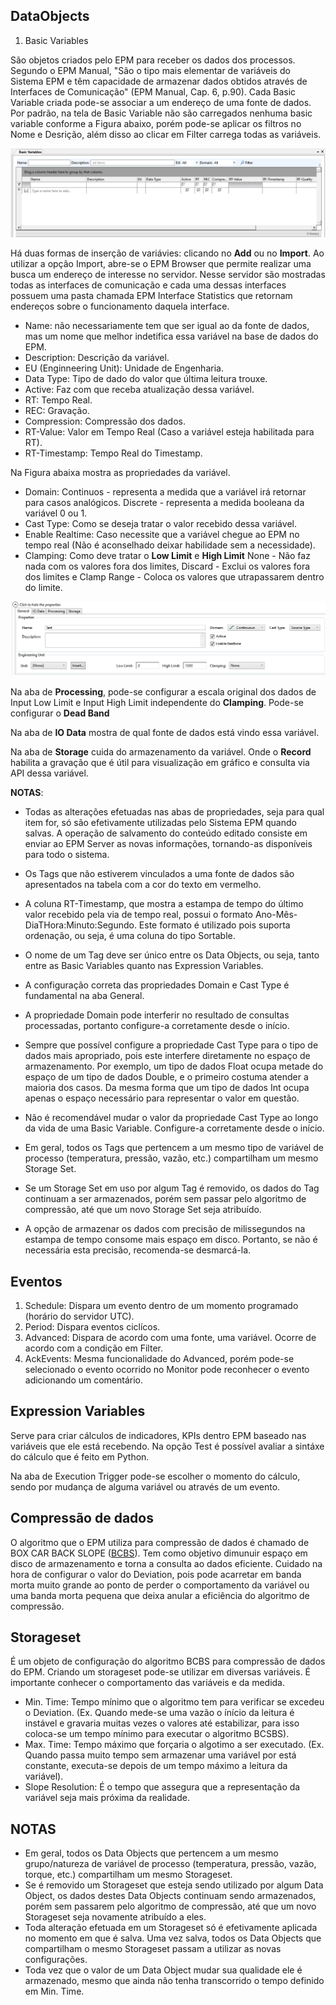 ## DataObjects

1. Basic Variables

São objetos criados pelo EPM para receber os dados dos processos. Segundo o EPM Manual, "São o tipo mais elementar de
variáveis do Sistema EPM e têm capacidade de armazenar dados obtidos através de Interfaces de Comunicação" (EPM Manual, Cap. 6, p.90). Cada Basic Variable criada pode-se associar a um endereço de uma fonte de dados. Por padrão, na tela de Basic Variable não são carregados nenhuma basic variable conforme a Figura abaixo, porém pode-se aplicar os filtros no Nome e Desrição, além disso ao clicar em Filter carrega todas as variáveis.

![alt=text](https://github.com/kaikecc/EPM/blob/main/Tratamento%20e%20armazenamento%20dos%20dados/img/basic-variable.png)


Há duas formas de inserção de variávies: clicando no **Add** ou no **Import**. Ao utilizar a opção Import, abre-se o EPM Browser que permite realizar uma busca um endereço de interesse no servidor. Nesse servidor são mostradas todas as interfaces de comunicação e cada uma dessas interfaces possuem uma pasta chamada EPM Interface Statistics que retornam endereços sobre o funcionamento daquela interface.

* Name: não necessariamente tem que ser igual ao da fonte de dados, mas um nome que melhor indetifica essa variável na base de dados do EPM.
* Description: Descrição da variável.
* EU (Enginneering Unit): Unidade de Engenharia.
* Data Type: Tipo de dado do valor que última leitura trouxe.
* Active: Faz com que receba atualização dessa variável.
* RT: Tempo Real.
* REC: Gravação.
* Compression: Compressão dos dados.
* RT-Value: Valor em Tempo Real (Caso a variável esteja habilitada para RT).
* RT-Timestamp: Tempo Real do Timestamp.

Na Figura abaixa mostra as propriedades da variável.

* Domain: Continuos - representa a medida que a variável irá retornar para casos analógicos. Discrete - representa a medida booleana da variável 0 ou 1.
* Cast Type: Como se deseja tratar o valor recebido dessa variável.
* Enable Realtime: Caso necessite que a variável chegue ao EPM no tempo real (Não é aconselhado deixar habilidade sem a necessidade).
* Clamping: Como deve tratar o **Low Limit** e **High Limit** None - Não faz nada com os valores fora dos limites, Discard - Exclui os valores fora dos limites e Clamp Range - Coloca os valores que utrapassarem dentro do limite.



![alt-text](https://github.com/kaikecc/EPM/blob/main/Tratamento%20e%20armazenamento%20dos%20dados/img/basic-edit.png)

Na aba de **Processing**, pode-se configurar a escala original dos dados de Input Low Limit e Input High Limit independente do **Clamping**. Pode-se configurar o **Dead Band**

Na aba de **IO Data** mostra de qual fonte de dados está vindo essa variável.

Na aba de **Storage** cuida do armazenamento da variável. Onde o **Record** habilita a gravação que é útil para visualização em gráfico e consulta via API dessa variável.

**NOTAS**:

* Todas as alterações efetuadas nas abas de propriedades, seja para qual item for, só
são efetivamente utilizadas pelo Sistema EPM quando salvas. A operação de
salvamento do conteúdo editado consiste em enviar ao EPM Server as novas
informações, tornando-as disponíveis para todo o sistema.

* Os Tags que não estiverem vinculados a uma fonte de dados são apresentados na
tabela com a cor do texto em vermelho.

* A coluna RT-Timestamp, que mostra a estampa de tempo do último valor recebido
pela via de tempo real, possui o formato Ano-Mês-DiaTHora:Minuto:Segundo. Este
formato é utilizado pois suporta ordenação, ou seja, é uma coluna do tipo Sortable.

* O nome de um Tag deve ser único entre os Data Objects, ou seja, tanto entre as Basic
Variables quanto nas Expression Variables.

* A configuração correta das propriedades Domain e Cast Type é fundamental na aba
General.

* A propriedade Domain pode interferir no resultado de consultas processadas,
portanto configure-a corretamente desde o início.

* Sempre que possível configure a propriedade Cast Type para o tipo de dados mais
apropriado, pois este interfere diretamente no espaço de armazenamento. Por
exemplo, um tipo de dados Float ocupa metade do espaço de um tipo de dados
Double, e o primeiro costuma atender a maioria dos casos. Da mesma forma que um
tipo de dados Int ocupa apenas o espaço necessário para representar o valor em
questão.

* Não é recomendável mudar o valor da propriedade Cast Type ao longo da vida de
uma Basic Variable. Configure-a corretamente desde o início.

* Em geral, todos os Tags que pertencem a um mesmo tipo de variável de processo
(temperatura, pressão, vazão, etc.) compartilham um mesmo Storage Set.

* Se um Storage Set em uso por algum Tag é removido, os dados do Tag continuam a
ser armazenados, porém sem passar pelo algoritmo de compressão, até que um novo
Storage Set seja atribuído.

* A opção de armazenar os dados com precisão de milissegundos na estampa de
tempo consome mais espaço em disco. Portanto, se não é necessária esta precisão,
recomenda-se desmarcá-la.

## Eventos

1. Schedule: Dispara um evento dentro de um momento programado (horário do servidor UTC).
2. Period: Dispara eventos ciclícos.
3. Advanced: Dispara de acordo com uma fonte, uma variável. Ocorre de acordo com a condição em Filter.
4. AckEvents: Mesma funcionalidade do Advanced, porém pode-se selecionado o evento ocorrido no Monitor pode reconhecer o evento adicionando um comentário.

## Expression Variables

Serve para criar cálculos de indicadores, KPIs dentro EPM baseado nas variáveis que ele está recebendo. Na opção Test é possível avaliar a sintáxe do cálculo que é feito em Python.

Na aba de Execution Trigger pode-se escolher o momento do cálculo, sendo por mudança de alguma variável ou através de um evento.

## Compressão de dados

O algoritmo que o EPM utiliza para compressão de dados é chamado de BOX CAR BACK SLOPE ([BCBS](https://kb.elipse.com.br/en/data-compression-algorithms-in-process-historians-with-commercial-databases/)). Tem como objetivo dimunuir espaço em disco de armazenamento e torna a consulta ao dados eficiente. Cuidado na hora de configurar o valor do Deviation, pois pode acarretar em banda morta muito grande ao ponto de perder o comportamento da variável ou uma banda morta pequena que deixa anular a eficiência do algoritmo de compressão.

## Storageset

É um objeto de configuração do algoritmo BCBS para compressão de dados do EPM. Criando um storageset pode-se utilizar em diversas variáveis. É importante conhecer o comportamento das variáveis e da medida.

* Min. Time: Tempo mínimo que o algoritmo tem para verificar se excedeu o Deviation. (Ex. Quando mede-se uma vazão o ínício da leitura é instável e gravaria muitas vezes o valores até estabilizar, para isso coloca-se um tempo mínimo para executar o algoritmo BCSBS).
* Max. Time: Tempo máximo que forçaria o algotimo a ser executado. (Ex. Quando passa muito tempo sem armazenar uma variável por está constante, executa-se depois de um tempo máximo a leitura da variável).
* Slope Resolution: É o tempo que assegura que a representação da variável seja mais próxima da realidade.

## NOTAS

* Em geral, todos os Data Objects que pertencem a um mesmo grupo/natureza de variável de processo (temperatura,
pressão, vazão, torque, etc.) compartilham um mesmo Storageset.
* Se é removido um Storageset que esteja sendo utilizado por algum Data Object, os dados destes Data Objects
continuam sendo armazenados, porém sem passarem pelo algoritmo de compressão, até que um novo Storageset
seja novamente atribuído a eles.
* Toda alteração efetuada em um Storageset só é efetivamente aplicada no momento em que é salva. Uma vez salva,
todos os Data Objects que compartilham o mesmo Storageset passam a utilizar as novas configurações.
* Toda vez que o valor de um Data Object mudar sua qualidade ele é armazenado, mesmo que ainda não tenha
transcorrido o tempo definido em Min. Time.



